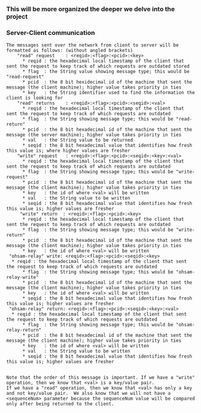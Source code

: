 ### This will be more organized the deeper we delve into the project

### Server-Client communication
    The messages sent over the network from client to server will be formatted as follows: (without angled brackets)
        "read" request    : <reqid>:<flag>:<pcid>:<key>
          * reqid : the hexadecimal local timestamp of the client that sent the request to keep track of which requests are outdated stored
          * flag  : the String value showing message type; this would be "read-request"
          * pcid  : the 8 bit hexidecimal id of the machine that sent the message (the client machine); higher value takes priority in ties
          * key   : the String identifier used to find the information the client is looking for
        "read" returns    : <reqid>:<flag>:<pcid>:<seqid>:<val>
          * reqid : the hexadecimal local timestamp of the client that sent the request to keep track of which requests are outdated
          * flag  : the String showing message type; this would be "read-return"
          * pcid  : the 8 bit hexadecimal id of the machine that sent the message (the server machine); higher value takes priority in ties
          * val   : the String value to be returned
          * seqid : the 8 bit hexadecimal value that identifies how fresh this value is; where higher values are fresher
        "write" request   : <reqid>:<flag>:<pcid>:<seqid>:<key>:<val>
          * reqid : the hexadecimal local timestamp of the client that sent the request to keep track of which requests are outdated
          * flag  : the String showing message type; this would be "write-request"
          * pcid  : the 8 bit hexadecimal id of the machine that sent the message (the client machine); higher value takes priority in ties
          * key   : the id of where <val> will be written
          * val   : the String value to be written
          * seqid : the 8 bit hexadecimal value that identifies how fresh this value is; higher values are fresher 
         "write" return  : <reqid>:<flag>:<pcid>:<key>
          * reqid : the hexadecimal local timestamp of the client that sent the request to keep track of which requests are outdated
          * flag  : the String showing message type; this would be "write-return"
          * pcid  : the 8 bit hexadecimal id of the machine that sent the message (the client machine); higher value takes priority in ties
          * key   : the id of where <val> will be written
	 "ohsam-relay" write: <reqid>:<flag>:<pcid>:<seqid>:<key> 
	  * reqid : the hexadecimal local timestamp of the client that sent the request to keep track of which requests are outdated
          * flag  : the String showing message type; this would be "ohsam-relay-write"
          * pcid  : the 8 bit hexadecimal id of the machine that sent the message (the client machine); higher value takes priority in ties
          * key   : the id of where <val> will be written
          * seqid : the 8 bit hexadecimal value that identifies how fresh this value is; higher values are fresher
	 "ohsam-relay" return: <reqid>:<flag>:<pcid>:<seqid>:<key>:<val> 
	  * reqid : the hexadecimal local timestamp of the client that sent the request to keep track of which requests are outdated
          * flag  : the String showing message type; this would be "ohsam-relay-return"
          * pcid  : the 8 bit hexadecimal id of the machine that sent the message (the client machine); higher value takes priority in ties
          * key   : the id of where <val> will be written
          * val   : the String value to be written
          * seqid : the 8 bit hexadecimal value that identifies how fresh this value is; higher values are fresher
          
        
    Note that the order of this message is important. If we have a "write" operation, then we know that <val> is a key/value pair.
    If we have a "read" operation, then we know that <val> has only a key and not key/value pair.  We also know that we will not have a
    <sequenceNum> parameter because the sequenceNum value will be compared only after being returned to the client.
    
    
